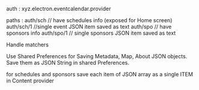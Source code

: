 auth : xyz.electron.eventcalendar.provider

paths :
        auth/sch       // have schedules info (exposed for Home screen)
        auth/sch/1     //single event JSON item saved as text
        auth/spo       // have sponsors info
        auth/spo/1     // single sponsors JSON item saved as text
        
Handle matchers


Use Shared Preferences for Saving Metadata, Map, About JSON objects.
Save them as JSON String in shared Preferences.

for schedules and sponsors save each item of JSON array as a single ITEM in Content provider


